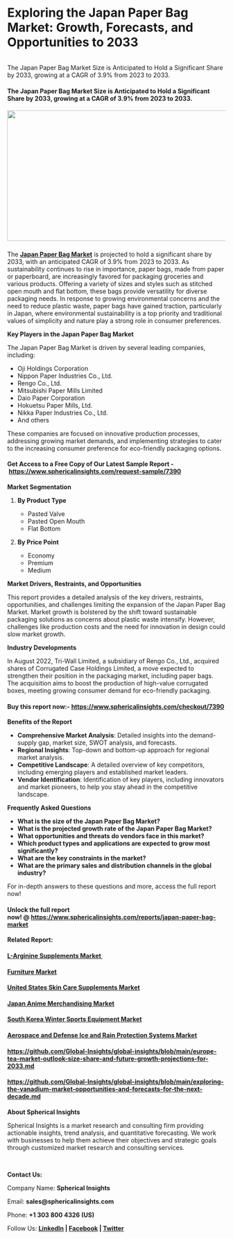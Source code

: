 <div class="wow_read_blog_hdr_img">
<div class="wow_read_blog_hdr_img_innr">
<h1>Exploring the Japan Paper Bag Market: Growth, Forecasts, and Opportunities to 2033</h1>
<div class="read-blog-info-user">
<div class="postMeta--author-avatar">
<div><img src="https://www.vevioz.com/upload/photos/2025/03/DXvsABN2aom14aINhLLn_05_2b511f13b9d42bf3711351bdce934ed9_image.jpg" alt="" /></div>
</div>
</div>
</div>
</div>
<div class="read-blog-container">
<div class="read-blog-desc">
<p class="mb-0">The Japan Paper Bag Market Size is Anticipated to Hold a Significant Share by 2033, growing at a CAGR of 3.9% from 2023 to 2033.</p>
</div>
<div class="read-content">
<h4><strong>The Japan Paper Bag Market Size is Anticipated to Hold a Significant Share by 2033, growing at a CAGR of 3.9% from 2023 to 2033.</strong></h4>
<h4><img src="https://vipon.s3.amazonaws.com/img/55928342c7185f8d51ebc65ecdcdf390134942e9ab2f4b.png" alt="" width="516" height="301" /><strong><br /></strong></h4>
<p data-start="98" data-end="820">The&nbsp;<a href="https://www.sphericalinsights.com/reports/japan-paper-bag-market" target="_blank" rel="noopener"><strong>Japan Paper Bag Market</strong></a>&nbsp;is projected to hold a significant share by 2033, with an anticipated CAGR of 3.9% from 2023 to 2033. As sustainability continues to rise in importance, paper bags, made from paper or paperboard, are increasingly favored for packaging groceries and various products. Offering a variety of sizes and styles such as stitched open mouth and flat bottom, these bags provide versatility for diverse packaging needs. In response to growing environmental concerns and the need to reduce plastic waste, paper bags have gained traction, particularly in Japan, where environmental sustainability is a top priority and traditional values of simplicity and nature play a strong role in consumer preferences.</p>
<p data-start="822" data-end="867"><strong data-start="822" data-end="867">Key Players in the Japan Paper Bag Market</strong></p>
<p data-start="869" data-end="946">The Japan Paper Bag Market is driven by several leading companies, including:</p>
<ul data-start="948" data-end="1179">
<li data-start="948" data-end="976">Oji Holdings Corporation</li>
<li data-start="977" data-end="1014">Nippon Paper Industries Co., Ltd.</li>
<li data-start="1015" data-end="1034">Rengo Co., Ltd.</li>
<li data-start="1035" data-end="1069">Mitsubishi Paper Mills Limited</li>
<li data-start="1070" data-end="1096">Daio Paper Corporation</li>
<li data-start="1097" data-end="1127">Hokuetsu Paper Mills, Ltd.</li>
<li data-start="1128" data-end="1164">Nikka Paper Industries Co., Ltd.</li>
<li data-start="1165" data-end="1179">And others</li>
</ul>
<p data-start="1181" data-end="1391">These companies are focused on innovative production processes, addressing growing market demands, and implementing strategies to cater to the increasing consumer preference for eco-friendly packaging options.</p>
<h4><strong>Get Access to a Free Copy of Our Latest Sample Report -&nbsp;<a href="https://www.sphericalinsights.com/request-sample/7390" rel="nofollow">https://www.sphericalinsights.com/request-sample/7390</a></strong></h4>
<p data-start="1393" data-end="1416"><strong data-start="1393" data-end="1416">Market Segmentation</strong></p>
<ol data-start="1418" data-end="1571">
<li data-start="1418" data-end="1504">
<p data-start="1421" data-end="1440"><strong data-start="1421" data-end="1440">By Product Type</strong></p>
<ul data-start="1444" data-end="1504">
<li data-start="1444" data-end="1460">Pasted Valve</li>
<li data-start="1464" data-end="1485">Pasted Open Mouth</li>
<li data-start="1489" data-end="1504">Flat Bottom</li>
</ul>
</li>
<li data-start="1506" data-end="1571">
<p data-start="1509" data-end="1527"><strong data-start="1509" data-end="1527">By Price Point</strong></p>
<ul data-start="1531" data-end="1571">
<li data-start="1531" data-end="1542">Economy</li>
<li data-start="1546" data-end="1557">Premium</li>
<li data-start="1561" data-end="1571">Medium</li>
</ul>
</li>
</ol>
<p data-start="1573" data-end="1622"><strong data-start="1573" data-end="1622">Market Drivers, Restraints, and Opportunities</strong></p>
<p data-start="1624" data-end="2008">This report provides a detailed analysis of the key drivers, restraints, opportunities, and challenges limiting the expansion of the Japan Paper Bag Market. Market growth is bolstered by the shift toward sustainable packaging solutions as concerns about plastic waste intensify. However, challenges like production costs and the need for innovation in design could slow market growth.</p>
<p data-start="2467" data-end="2492"><strong data-start="2467" data-end="2492">Industry Developments</strong></p>
<p data-start="2494" data-end="2842">In August 2022, Tri-Wall Limited, a subsidiary of Rengo Co., Ltd., acquired shares of Corrugated Case Holdings Limited, a move expected to strengthen their position in the packaging market, including paper bags. The acquisition aims to boost the production of high-value corrugated boxes, meeting growing consumer demand for eco-friendly packaging.</p>
<h4>Buy this report now:-&nbsp;<a href="https://www.sphericalinsights.com/checkout/7390" rel="nofollow">https://www.sphericalinsights.com/checkout/7390</a></h4>
<p data-start="2844" data-end="2870"><strong data-start="2844" data-end="2870">Benefits of the Report</strong></p>
<ul data-start="2872" data-end="3375">
<li data-start="2872" data-end="2999"><strong data-start="2874" data-end="2907">Comprehensive Market Analysis</strong>: Detailed insights into the demand-supply gap, market size, SWOT analysis, and forecasts.</li>
<li data-start="3000" data-end="3088"><strong data-start="3002" data-end="3023">Regional Insights</strong>: Top-down and bottom-up approach for regional market analysis.</li>
<li data-start="3089" data-end="3218"><strong data-start="3091" data-end="3116">Competitive Landscape</strong>: A detailed overview of key competitors, including emerging players and established market leaders.</li>
<li data-start="3219" data-end="3375"><strong data-start="3221" data-end="3246">Vendor Identification</strong>: Identification of key players, including innovators and market pioneers, to help you stay ahead in the competitive landscape.</li>
</ul>
<p data-start="3377" data-end="3407"><strong data-start="3377" data-end="3407">Frequently Asked Questions</strong></p>
<ul data-start="3409" data-end="3819">
<li data-start="3409" data-end="3462"><strong data-start="3411" data-end="3462">What is the size of the Japan Paper Bag Market?</strong></li>
<li data-start="3463" data-end="3533"><strong data-start="3465" data-end="3533">What is the projected growth rate of the Japan Paper Bag Market?</strong></li>
<li data-start="3534" data-end="3602"><strong data-start="3536" data-end="3602">What opportunities and threats do vendors face in this market?</strong></li>
<li data-start="3603" data-end="3686"><strong data-start="3605" data-end="3686">Which product types and applications are expected to grow most significantly?</strong></li>
<li data-start="3687" data-end="3736"><strong data-start="3689" data-end="3736">What are the key constraints in the market?</strong></li>
<li data-start="3737" data-end="3819"><strong data-start="3739" data-end="3819">What are the primary sales and distribution channels in the global industry?</strong></li>
</ul>
<p data-start="3821" data-end="3898">For in-depth answers to these questions and more, access the full report now!</p>
<h4>Unlock the full report now!&nbsp;@&nbsp;<a href="https://www.sphericalinsights.com/reports/japan-paper-bag-market" rel="nofollow">https://www.sphericalinsights.com/reports/japan-paper-bag-market</a></h4>
<p data-start="3900" data-end="3928"><strong data-start="3900" data-end="3928">Related Report:</strong></p>
<h4 class="news-post-title"><a href="https://www.sphericalinsights.com/fr/reports/l-arginine-supplements-market" target="_blank" rel="noopener">L-Arginine Supplements Market&nbsp;</a></h4>
<h4 class="news-post-title"><a href="https://www.sphericalinsights.com/fr/reports/france-furniture-market" target="_blank" rel="noopener">Furniture Market</a></h4>
<h4 class="news-post-title"><a href="https://www.sphericalinsights.com/fr/reports/united-states-skin-care-supplements-market" target="_blank" rel="noopener">United States Skin Care Supplements Market</a></h4>
<h4 class="news-post-title"><a href="https://www.sphericalinsights.com/de/reports/japan-anime-merchandising-market" target="_blank" rel="noopener">Japan Anime Merchandising Market</a></h4>
<h4 class="news-post-title"><a href="https://www.sphericalinsights.com/de/reports/south-korea-winter-sports-equipment-market" target="_blank" rel="noopener">South Korea Winter Sports Equipment Market</a></h4>
<h4 class="news-post-title"><a href="https://www.sphericalinsights.com/de/reports/aerospace-and-defense-ice-and-rain-protection-systems-market" target="_blank" rel="noopener">Aerospace and Defense Ice and Rain Protection Systems Market</a></h4>
<h4><a href="https://github.com/Global-Insights/global-insights/blob/main/europe-tea-market-outlook-size-share-and-future-growth-projections-for-2033.md" target="_blank" rel="noopener">https://github.com/Global-Insights/global-insights/blob/main/europe-tea-market-outlook-size-share-and-future-growth-projections-for-2033.md</a></h4>
<h4><a href="https://github.com/Global-Insights/global-insights/blob/main/exploring-the-vanadium-market-opportunities-and-forecasts-for-the-next-decade.md" target="_blank" rel="noopener">https://github.com/Global-Insights/global-insights/blob/main/exploring-the-vanadium-market-opportunities-and-forecasts-for-the-next-decade.md</a></h4>
<p data-start="3900" data-end="3928"><strong data-start="3900" data-end="3928">About Spherical Insights</strong></p>
<p data-start="3930" data-end="4208">Spherical Insights is a market research and consulting firm providing actionable insights, trend analysis, and quantitative forecasting. We work with businesses to help them achieve their objectives and strategic goals through customized market research and consulting services.</p>
<p data-start="4210" data-end="4247">&nbsp;</p>
<p><strong>Contact Us:</strong></p>
<p>Company Name:&nbsp;<strong>Spherical Insights</strong></p>
<p>Email:&nbsp;<strong>sales@sphericalinsights.com</strong></p>
<p>Phone:&nbsp;<strong>+1 303 800 4326 (US)</strong></p>
<p>Follow Us:&nbsp;<strong><a href="https://www.linkedin.com/company/spherical-insight/" rel="nofollow"><u>LinkedIn</u></a>&nbsp;|&nbsp;<a href="https://www.facebook.com/sphericalinsights22" rel="nofollow"><u>Facebook</u></a>&nbsp;|&nbsp;<a href="https://twitter.com/SInsights_US" rel="nofollow"><u>Twitter</u></a></strong></p>
</div>
</div>
